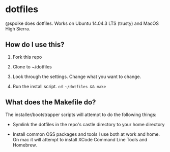 # dotfiles

@spoike does dotfiles. Works on Ubuntu 14.04.3 LTS (trusty) and MacOS High Sierra.

## How do I use this?

1. Fork this repo

2. Clone to ~/dotfiles

3. Look through the settings. Change what you want to change.

4. Run the install script. `cd ~/dotfiles && make`

## What does the Makefile do?

The installer/bootstrapper scripts will attempt to do the following things:

* Symlink the dotfiles in the repo's castle directory to your home directory

* Install common OSS packages and tools I use both at work and home. On mac it
  will attempt to install XCode Command Line Tools and Homebrew.
